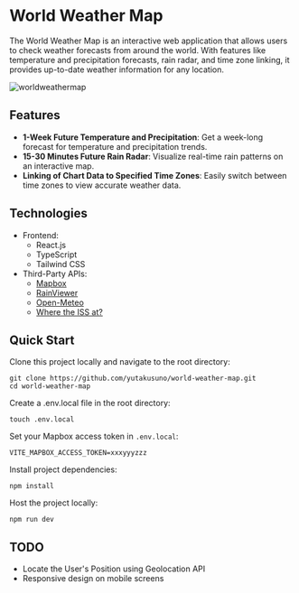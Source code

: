 # World Weather Map

The World Weather Map is an interactive web application that allows users to check weather forecasts from around the world. With features like temperature and precipitation forecasts, rain radar, and time zone linking, it provides up-to-date weather information for any location.

![worldweathermap](https://github.com/yutakusuno/world-weather-map/assets/56626111/3de4473a-b03e-4827-9ae6-cda9d9e419ed)

## Features

- **1-Week Future Temperature and Precipitation**: Get a week-long forecast for temperature and precipitation trends.
- **15-30 Minutes Future Rain Radar**: Visualize real-time rain patterns on an interactive map.
- **Linking of Chart Data to Specified Time Zones**: Easily switch between time zones to view accurate weather data.

## Technologies

- Frontend:
  - React.js
  - TypeScript
  - Tailwind CSS
- Third-Party APIs:
  - [Mapbox](https://www.mapbox.com)
  - [RainViewer](https://www.rainviewer.com)
  - [Open-Meteo](https://open-meteo.com)
  - [Where the ISS at?](https://wheretheiss.at)

## Quick Start

Clone this project locally and navigate to the root directory:

```
git clone https://github.com/yutakusuno/world-weather-map.git
cd world-weather-map
```

Create a .env.local file in the root directory:

```
touch .env.local
```

Set your Mapbox access token in `.env.local`:

```.env.local
VITE_MAPBOX_ACCESS_TOKEN=xxxyyyzzz
```

Install project dependencies:

```
npm install
```

Host the project locally:

```
npm run dev
```

## TODO

- Locate the User's Position using Geolocation API
- Responsive design on mobile screens
